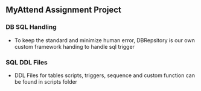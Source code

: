 ## MyAttend Assignment Project

### DB SQL Handling
- To keep the standard and minimize human error, DBRepsitory is our own custom framework handing to handle sql trigger

### SQL DDL Files
- DDL Files for tables scripts, triggers, sequence and custom function can be found in scripts folder
